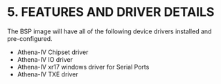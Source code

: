 # 5.	FEATURES AND DRIVER DETAILS

The BSP image will have all of the following device drivers installed and pre-configured. 

* Athena-IV Chipset driver
* Athena-IV IO driver
* Athena-IV xr17 windows driver for Serial Ports
* Athena-IV TXE driver

          

